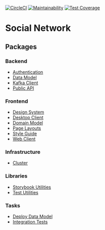 [![CircleCI](https://circleci.com/gh/davidchristie/social-network.svg?style=svg)](https://circleci.com/gh/davidchristie/social-network)
[![Maintainability](https://api.codeclimate.com/v1/badges/a32339ac72c60b22b838/maintainability)](https://codeclimate.com/github/davidchristie/social-network/maintainability)
[![Test Coverage](https://api.codeclimate.com/v1/badges/a32339ac72c60b22b838/test_coverage)](https://codeclimate.com/github/davidchristie/social-network/test_coverage)

# Social Network

## Packages

### Backend

* [Authentication](packages/backend/authentication)
* [Data Model](packages/backend/data-model)
* [Kafka Client](packages/backend/kafka-client)
* [Public API](packages/backend/public-api)

### Frontend

* [Design System](packages/frontend/design-system)
* [Desktop Client](packages/frontend/desktop-client)
* [Domain Model](packages/frontend/domain-model)
* [Page Layouts](packages/frontend/page-layouts)
* [Style Guide](packages/frontend/style-guide)
* [Web Client](packages/frontend/web-client)

### Infrastructure

* [Cluster](packages/infrastructure)

### Libraries

* [Storybook Utilities](packages/libraries/storybook-utilities)
* [Test Utilities](packages/libraries/test-utilities)

### Tasks

* [Deploy Data Model](packages/tasks/deploy-data-model)
* [Integration Tests](packages/tasks/integration-tests)
